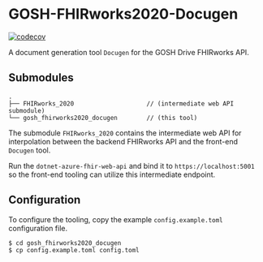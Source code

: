 # GOSH-FHIRworks2020-Docugen

[![codecov](https://codecov.io/gh/jieyouxu/GOSH-FHIRworks2020-Docugen/branch/master/graph/badge.svg)](https://codecov.io/gh/jieyouxu/GOSH-FHIRworks2020-Docugen)

A document generation tool `Docugen` for the GOSH Drive FHIRworks API.

## Submodules

```
.
├── FHIRworks_2020                    // (intermediate web API submodule)
└── gosh_fhirworks2020_docugen        // (this tool)
```

The submodule `FHIRworks_2020` contains the intermediate web API for
interpolation between the backend FHIRworks API and the front-end `Docugen`
tool.

Run the `dotnet-azure-fhir-web-api` and bind it to `https://localhost:5001` so
the front-end tooling can utilize this intermediate endpoint.

## Configuration

To configure the tooling, copy the example `config.example.toml` configuration
file.

```bash
$ cd gosh_fhirworks2020_docugen
$ cp config.example.toml config.toml
```
